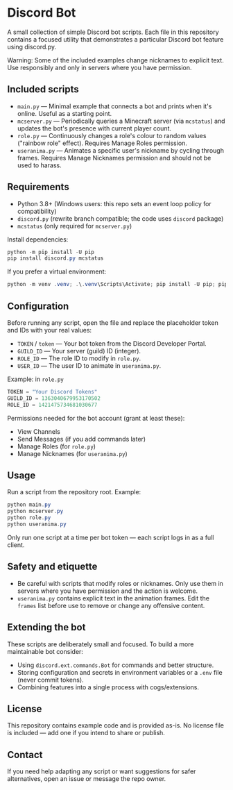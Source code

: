 # Discord Bot

A small collection of simple Discord bot scripts. Each file in this repository contains a focused utility that demonstrates a particular Discord bot feature using discord.py.

Warning: Some of the included examples change nicknames to explicit text. Use responsibly and only in servers where you have permission.

## Included scripts

- `main.py` — Minimal example that connects a bot and prints when it's online. Useful as a starting point.
- `mcserver.py` — Periodically queries a Minecraft server (via `mcstatus`) and updates the bot's presence with current player count.
- `role.py` — Continuously changes a role's colour to random values ("rainbow role" effect). Requires Manage Roles permission.
- `useranima.py` — Animates a specific user's nickname by cycling through frames. Requires Manage Nicknames permission and should not be used to harass.

## Requirements

- Python 3.8+ (Windows users: this repo sets an event loop policy for compatibility)
- `discord.py` (rewrite branch compatible; the code uses `discord` package)
- `mcstatus` (only required for `mcserver.py`)

Install dependencies:

```powershell
python -m pip install -U pip
pip install discord.py mcstatus
```

If you prefer a virtual environment:

```powershell
python -m venv .venv; .\.venv\Scripts\Activate; pip install -U pip; pip install discord.py mcstatus
```

## Configuration

Before running any script, open the file and replace the placeholder token and IDs with your real values:

- `TOKEN` / `token` — Your bot token from the Discord Developer Portal.
- `GUILD_ID` — Your server (guild) ID (integer).
- `ROLE_ID` — The role ID to modify in `role.py`.
- `USER_ID` — The user ID to animate in `useranima.py`.

Example: in `role.py`

```py
TOKEN = "Your Discord Tokens"
GUILD_ID = 1363040679953170502
ROLE_ID = 1421475734681030677
```

Permissions needed for the bot account (grant at least these):

- View Channels
- Send Messages (if you add commands later)
- Manage Roles (for `role.py`)
- Manage Nicknames (for `useranima.py`)

## Usage

Run a script from the repository root. Example:

```powershell
python main.py
python mcserver.py
python role.py
python useranima.py
```

Only run one script at a time per bot token — each script logs in as a full client.

## Safety and etiquette

- Be careful with scripts that modify roles or nicknames. Only use them in servers where you have permission and the action is welcome.
- `useranima.py` contains explicit text in the animation frames. Edit the `frames` list before use to remove or change any offensive content.

## Extending the bot

These scripts are deliberately small and focused. To build a more maintainable bot consider:

- Using `discord.ext.commands.Bot` for commands and better structure.
- Storing configuration and secrets in environment variables or a `.env` file (never commit tokens).
- Combining features into a single process with cogs/extensions.

## License

This repository contains example code and is provided as-is. No license file is included — add one if you intend to share or publish.

## Contact

If you need help adapting any script or want suggestions for safer alternatives, open an issue or message the repo owner.
